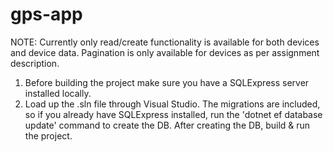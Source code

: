 # gps-app
NOTE: Currently only read/create functionality is available for both devices and device data. Pagination is only available for devices as per assignment description.

1. Before building the project make sure you have a SQLExpress server installed locally.
2. Load up the .sln file through Visual Studio. The migrations are included, so if you already have SQLExpress installed, run the 'dotnet ef database update' command to create the DB. After creating the DB, build & run the project.

